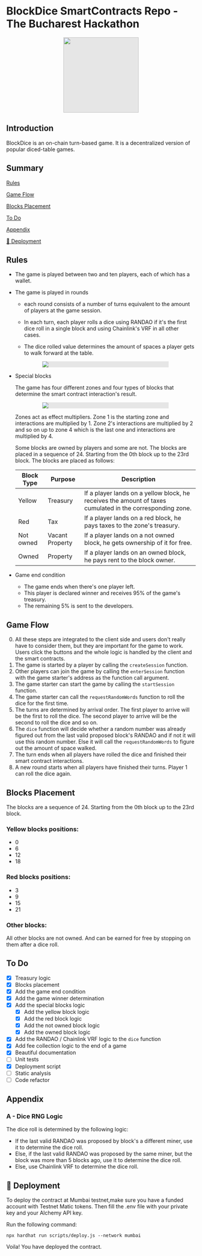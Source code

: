 # BlockDice SmartContracts Repo - The Bucharest Hackathon

<img style="display: block;-webkit-user-select: none;margin: auto;cursor: zoom-in;background-color: hsl(0, 0%, 90%);" src="https://bafkreieybqtgdeu2fafk5h3bx5m5stpeqwn7ovdfxmaxohoidhtst6io7u.ipfs.w3s.link/" width="200" height="200">

## Introduction
BlockDice is an on-chain turn-based game. It is a decentralized version of popular diced-table games. 

## Summary

[Rules](#rules)

[Game Flow](#game-flow)

[Blocks Placement](#blocks-placement)

[To Do](#to-do)

[Appendix](#appendix)

[🚢 Deployment](#🚢-deployment)


## Rules
* The game is played between two and ten players, each of which has a wallet. 
* The game is played in rounds

    * each round consists of a number of turns equivalent to the amount of players at the game session. 
    * In each turn, each player rolls a dice using RANDAO if it's the first dice roll in a single block and using Chainlink's VRF in all other cases. 

    * The dice rolled value determines the amount of spaces a player gets to walk forward at the table. 

    <img style="display: block; max-width: 70%; -webkit-user-select: none;margin: auto;cursor: zoom-in;background-color: hsl(0, 0%, 90%);transition: background-color 300ms;" src="https://bafybeibqborpiy3p7osrnimqti4evo6hvd7z4oxhpitonmruaanswr4j7q.ipfs.w3s.link/" >

* Special blocks
    
    The game has four different zones and four types of blocks that determine the smart contract interaction's result. 

    <img style="display: block;-webkit-user-select: none;max-width: 70%;margin: auto;background-color: hsl(0, 0%, 90%);transition: background-color 300ms;" src="https://bafkreig2uoye6m42rchwea7a4f7qtiyk2hx5itdovz6czki5hx3nrkbbj4.ipfs.w3s.link/">

    Zones act as effect multipliers. Zone 1 is the starting zone and interactions are multiplied by 1. Zone 2's interactions are multiplied by 2 and so on up to zone 4 which is the last one and interactions are multiplied by 4.

    Some blocks are owned by players and some are not. The blocks are placed in a sequence of 24. Starting from the 0th block up to the 23rd block. The blocks are placed as follows:

    | Block Type | Purpose | Description |
    | --- | --- | --- |
    | Yellow | Treasury | If a player lands on a yellow block, he receives the amount of taxes cumulated in the corresponding zone. | 
    | Red | Tax | If a player lands on a red block, he pays taxes to the zone's treasury. |
    | Not owned | Vacant Property | If a player lands on a not owned block, he gets ownership of it for free. |
    | Owned | Property | If a player lands on an owned block, he pays rent to the block owner. |

* Game end condition
    * The game ends when there's one player left.
    * This player is declared winner and receives 95% of the game's treasury.
    * The remaining 5% is sent to the developers.



## Game Flow
0. All these steps are integrated to the client side and users don't really have to consider them, but they are important for the game to work. Users click the buttons and the whole logic is handled by the client and the smart contracts.
1. The game is started by a player by calling the `createSession` function.
2. Other players can join the game by calling the `enterSession` function with the game starter's address as the function call argument.
3. The game starter can start the game by calling the `startSession` function.
4. The game starter can call the `requestRandomWords` function to roll the dice for the first time. 
5. The turns are determined by arrival order. The first player to arrive will be the first to roll the dice. The second player to arrive will be the second to roll the dice and so on.
5. The `dice` function will decide whether a random number was already figured out from the last valid proposed block's RANDAO and if not it will use this random number. Else it will call the `requestRandomWords` to figure out the amount of space walked. 
6. The turn ends when all players have rolled the dice and finished their smart contract interactions.
7. A new round starts when all players have finished their turns. Player 1 can roll the dice again.


## Blocks Placement
The blocks are a sequence of 24. Starting from the 0th block up to the 23rd block.

### Yellow blocks positions:
* 0
* 6
* 12	
* 18
### Red blocks positions:
* 3
* 9
* 15
* 21

### Other blocks:
All other blocks are not owned. And can be earned for free by stopping on them after a dice roll.


## To Do
- [x] Treasury logic
- [x] Blocks placement
- [x] Add the game end condition
- [x] Add the game winner determination
- [x] Add the special blocks logic
    - [x] Add the yellow block logic
    - [x] Add the red block logic
    - [x] Add the not owned block logic
    - [x] Add the owned block logic
- [x] Add the RANDAO / Chainlink VRF logic to the `dice` function
- [x] Add fee collection logic to the end of a game
- [x] Beautiful documentation
- [ ] Unit tests
- [x] Deployment script
- [ ] Static analysis 
- [ ] Code refactor

## Appendix

### A - Dice RNG Logic
The dice roll is determined by the following logic:
- If the last valid RANDAO was proposed by block's a different miner, use it to determine the dice roll.
- Else, if the last valid RANDAO was proposed by the same miner, but the block was more than 5 blocks ago, use it to determine the dice roll.
- Else, use Chainlink VRF to determine the dice roll.

## 🚢 Deployment
To deploy the contract at Mumbai testnet,make sure you have a funded account with Testnet Matic tokens. Then
fill the .env file with your private key and your Alchemy API key.

Run the following command:
```
npx hardhat run scripts/deploy.js --network mumbai
```
Voila! You have deployed the contract. 


